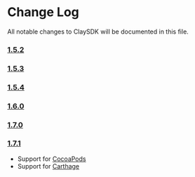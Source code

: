 # Change Log
All notable changes to ClaySDK will be documented in this file.

### [1.5.2](https://github.com/ClaySolutions/ClaySDK/releases/tag/1.5.2)
<!-- Released on 2019-10-25. -->

### [1.5.3](https://github.com/ClaySolutions/ClaySDK/releases/tag/1.5.3)
<!-- Released on 2019-11-04. -->

### [1.5.4](https://github.com/ClaySolutions/ClaySDK/releases/tag/1.5.4)
<!-- Released on 2019-11-04. -->

### [1.6.0](https://github.com/ClaySolutions/ClaySDK/releases/tag/1.6.0)
<!-- Released on 2020-02-12. -->

### [1.7.0](https://github.com/ClaySolutions/ClaySDK/releases/tag/1.7.0)
<!-- Released on 2020-03-10. -->

### [1.7.1](https://github.com/ClaySolutions/ClaySDK/releases/tag/1.7.1)
<!-- Released on 2020-03-10. -->

* Support for [CocoaPods](https://cocoapods.org/) 
* Support for [Carthage](https://github.com/Carthage/Carthage)

[ClaySolutions]: https://my-clay.com/
